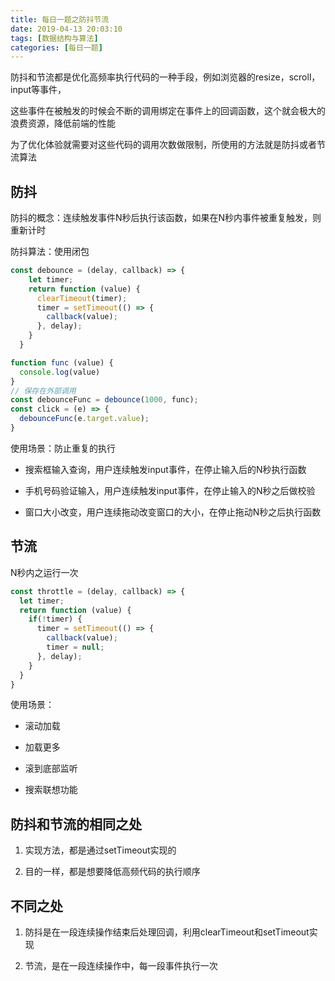 ```yaml
---
title: 每日一题之防抖节流
date: 2019-04-13 20:03:10
tags: [数据结构与算法]
categories: [每日一题]
---
```


防抖和节流都是优化高频率执行代码的一种手段，例如浏览器的resize，scroll，input等事件，

这些事件在被触发的时候会不断的调用绑定在事件上的回调函数，这个就会极大的浪费资源，降低前端的性能

为了优化体验就需要对这些代码的调用次数做限制，所使用的方法就是防抖或者节流算法

## 防抖

防抖的概念：连续触发事件N秒后执行该函数，如果在N秒内事件被重复触发，则重新计时

防抖算法：使用闭包

```javascript
const debounce = (delay, callback) => {
    let timer;
    return function (value) {
      clearTimeout(timer);
      timer = setTimeout(() => {
        callback(value);
      }, delay);
    }
  }

function func (value) {
  console.log(value)
}
// 保存在外部调用
const debounceFunc = debounce(1000, func);
const click = (e) => {
  debounceFunc(e.target.value);
}
```

使用场景：防止重复的执行

- 搜索框输入查询，用户连续触发input事件，在停止输入后的N秒执行函数

- 手机号码验证输入，用户连续触发input事件，在停止输入的N秒之后做校验

- 窗口大小改变，用户连续拖动改变窗口的大小，在停止拖动N秒之后执行函数

## 节流

N秒内之运行一次

```javascript
const throttle = (delay, callback) => {
  let timer;
  return function (value) {
    if(!timer) {
      timer = setTimeout(() => {
        callback(value);
        timer = null;
      }, delay);
    }
  }
}
```

使用场景：

- 滚动加载

- 加载更多

- 滚到底部监听

- 搜索联想功能

## 防抖和节流的相同之处

1. 实现方法，都是通过setTimeout实现的

2. 目的一样，都是想要降低高频代码的执行顺序

## 不同之处

1. 防抖是在一段连续操作结束后处理回调，利用clearTimeout和setTimeout实现

2. 节流，是在一段连续操作中，每一段事件执行一次
